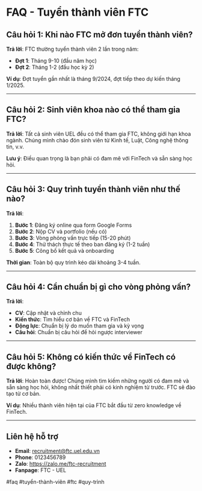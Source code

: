 # FAQ - Tuyển thành viên FTC

## Câu hỏi 1: Khi nào FTC mở đơn tuyển thành viên?
**Trả lời**: FTC thường tuyển thành viên 2 lần trong năm:
- **Đợt 1**: Tháng 9-10 (đầu năm học)  
- **Đợt 2**: Tháng 1-2 (đầu học kỳ 2)

**Ví dụ**: Đợt tuyển gần nhất là tháng 9/2024, đợt tiếp theo dự kiến tháng 1/2025.

---

## Câu hỏi 2: Sinh viên khoa nào có thể tham gia FTC?
**Trả lời**: Tất cả sinh viên UEL đều có thể tham gia FTC, không giới hạn khoa ngành. Chúng mình chào đón sinh viên từ Kinh tế, Luật, Công nghệ thông tin, v.v.

**Lưu ý**: Điều quan trọng là bạn phải có đam mê với FinTech và sẵn sàng học hỏi.

---

## Câu hỏi 3: Quy trình tuyển thành viên như thế nào?
**Trả lời**: 
1. **Bước 1**: Đăng ký online qua form Google Forms
2. **Bước 2**: Nộp CV và portfolio (nếu có)
3. **Bước 3**: Vòng phỏng vấn trực tiếp (15-20 phút)
4. **Bước 4**: Thử thách thực tế theo ban đăng ký (1-2 tuần)
5. **Bước 5**: Công bố kết quả và onboarding

**Thời gian**: Toàn bộ quy trình kéo dài khoảng 3-4 tuần.

---

## Câu hỏi 4: Cần chuẩn bị gì cho vòng phỏng vấn?
**Trả lời**: 
- **CV**: Cập nhật và chỉnh chu
- **Kiến thức**: Tìm hiểu cơ bản về FTC và FinTech
- **Động lực**: Chuẩn bị lý do muốn tham gia và kỳ vọng
- **Câu hỏi**: Chuẩn bị câu hỏi để hỏi ngược interviewer

---

## Câu hỏi 5: Không có kiến thức về FinTech có được không?
**Trả lời**: Hoàn toàn được! Chúng mình tìm kiếm những người có đam mê và sẵn sàng học hỏi, không nhất thiết phải có kinh nghiệm từ trước. FTC sẽ đào tạo từ cơ bản.

**Ví dụ**: Nhiều thành viên hiện tại của FTC bắt đầu từ zero knowledge về FinTech.

---

## Liên hệ hỗ trợ
- **Email**: recruitment@ftc.uel.edu.vn
- **Phone**: 0123456789
- **Zalo**: https://zalo.me/ftc-recruitment
- **Fanpage**: FTC - UEL

#faq #tuyển-thành-viên #ftc #quy-trình